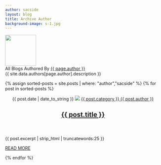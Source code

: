 ```yaml
---
author: sacside
layout: blog
title: Archive Author
background-image: s-1.jpg
---
```


<!--author box-->
<div class="author-box"> <img alt="" src="{{ site.baseurl }}/img/team/{{ site.data.authors[page.author].avatar }}"  class="avatar " height="100" width="100">
	<div class="author-box-title"> All Blogs Authored By <a href="{{ site.baseurl }}/author/{{ page.author }}/" rel="author">{{ page.author }}</a> </div>
	<div class="author-description"> {{ site.data.authors[page.author].description }} </div>
	<div class="author_social"> </div>
</div>
<!--/author box-->


<div class="clearfix"></div>

{% assign sorted-posts = site.posts | where: "author","sacside" %}
{% for post in sorted-posts %}

<!--article-->
<article class="col-md-12 wow fadeInUp">
  <header class="entry-header"> <span class="date-article"><i class="fas fa-calendar-alt"></i> {{ post.date | date_to_string }}</span> <a href="{{post.url}}"><img src="/img/post/{{ post.image }}" class="img-responsive"></a> <span class="byline"><span class="author vcard"><a href="{{ site.baseurl }}/category/{{ post.category }}/"><i class="fas fa-folder-open"></i> {{ post.category }}</a><a href="{{ site.baseurl }}/author/{{post.author}}"><i class="fas fa-user"></i> {{ post.author }}</a> </span></span> <a href="{{post.url}}">
    <h2>{{ post.title }}</h2>
    </a></header>
  <p>{{ post.excerpt | strip_html | truncatewords:25 }}</p>
  <a class="btn  readmore-btn" href="{{post.url}}">READ MORE</a>
</article>
<!--/article-->

{% endfor %}
